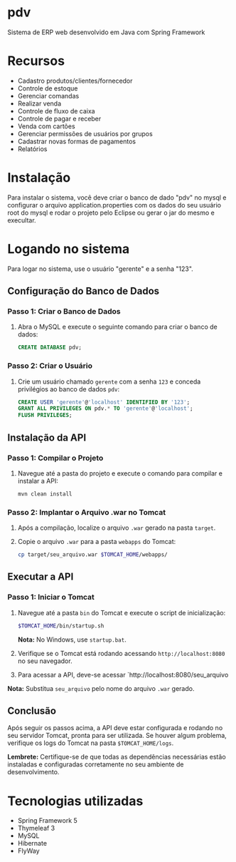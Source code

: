 # pdv
Sistema de ERP web desenvolvido em Java com Spring Framework 

# Recursos
- Cadastro produtos/clientes/fornecedor
- Controle de estoque
- Gerenciar comandas
- Realizar venda
- Controle de fluxo de caixa
- Controle de pagar e receber
- Venda com cartões
- Gerenciar permissões de usuários por grupos
- Cadastrar novas formas de pagamentos
- Relatórios

# Instalação
Para instalar o sistema, você deve criar o banco de dado "pdv" no mysql e configurar o arquivo application.properties
com os dados do seu usuário root do mysql e rodar o projeto pelo Eclipse ou gerar o jar do mesmo e execultar.

# Logando no sistema
Para logar no sistema, use o usuário "gerente" e a senha "123".


## Configuração do Banco de Dados

### Passo 1: Criar o Banco de Dados

1. Abra o MySQL e execute o seguinte comando para criar o banco de dados:

    ```sql
    CREATE DATABASE pdv;
    ```

### Passo 2: Criar o Usuário

1. Crie um usuário chamado `gerente` com a senha `123` e conceda privilégios ao banco de dados `pdv`:

    ```sql
    CREATE USER 'gerente'@'localhost' IDENTIFIED BY '123';
    GRANT ALL PRIVILEGES ON pdv.* TO 'gerente'@'localhost';
    FLUSH PRIVILEGES;
    ```

## Instalação da API

### Passo 1: Compilar o Projeto

1. Navegue até a pasta do projeto e execute o comando para compilar e instalar a API:

    ```bash
    mvn clean install
    ```

### Passo 2: Implantar o Arquivo .war no Tomcat

1. Após a compilação, localize o arquivo `.war` gerado na pasta `target`.
2. Copie o arquivo `.war` para a pasta `webapps` do Tomcat:

    ```bash
    cp target/seu_arquivo.war $TOMCAT_HOME/webapps/
    ```

## Executar a API

### Passo 1: Iniciar o Tomcat

1. Navegue até a pasta `bin` do Tomcat e execute o script de inicialização:

    ```bash
    $TOMCAT_HOME/bin/startup.sh
    ```

   **Nota:** No Windows, use `startup.bat`.

2. Verifique se o Tomcat está rodando acessando `http://localhost:8080` no seu navegador.
3. Para acessar a API, deve-se acessar `http://localhost:8080/seu_arquivo

**Nota:** Substitua `seu_arquivo` pelo nome do arquivo `.war` gerado.

## Conclusão

Após seguir os passos acima, a API deve estar configurada e rodando no seu servidor Tomcat, pronta para ser utilizada. Se houver algum problema, verifique os logs do Tomcat na pasta `$TOMCAT_HOME/logs`.

**Lembrete:** Certifique-se de que todas as dependências necessárias estão instaladas e configuradas corretamente no seu ambiente de desenvolvimento.


# Tecnologias utilizadas
- Spring Framework 5
- Thymeleaf 3
- MySQL
- Hibernate
- FlyWay


